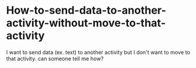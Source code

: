 # How-to-send-data-to-another-activity-without-move-to-that-activity
I want to send data (ex. text) to another activity but I don't want to move to that activity. can someone tell me how?
